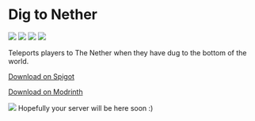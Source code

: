 # Dig to Nether
![](https://img.shields.io/spiget/downloads/110105?label=spigot%20downloads&style=flat-square)
![](https://img.shields.io/modrinth/dt/digtonether?label=modrinth%20downloads&style=flat-square)
![](https://img.shields.io/github/repo-size/64Terabytes/DigToNetherPlugin?style=flat-square)
![](https://img.shields.io/github/license/64Terabytes/DigToNetherPlugin?style=flat-square)

Teleports players to The Nether when they have dug to the bottom of the world.

[Download on Spigot](https://www.spigotmc.org/resources/dig-to-nether.110105/)

[Download on Modrinth](https://modrinth.com/plugin/digtonether)



[![](https://bstats.org/signatures/bukkit/Dig%20to%20Nether.svg)](https://bstats.org/plugin/bukkit/Dig%20to%20Nether/18585 "Dig to Nether on bStats")
Hopefully your server will be here soon :)
